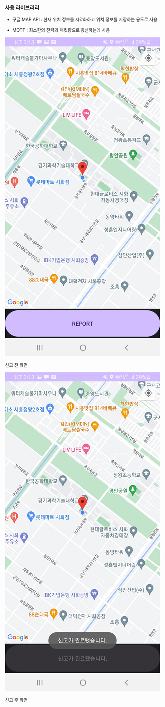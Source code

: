 ### 사용 라이브러리

- 구글 MAP API : 현재 위치 정보를 시각화하고 위치 정보를 저장하는 용도로 사용

- MQTT : 최소한의 전력과 패킷량으로 통신하는데 사용

<img src="../Image/신고전.jpg">

신고 전 화면

<img src="../Image/신고후.jpg">

신고 후 화면
